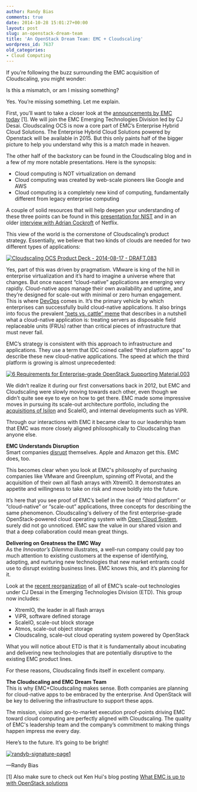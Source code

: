 ```yaml
---
author: Randy Bias
comments: true
date: 2014-10-28 15:01:27+00:00
layout: post
slug: an-openstack-dream-team
title: 'An OpenStack Dream Team: EMC + Cloudscaling'
wordpress_id: 7637
old_categories:
- Cloud Computing
---
```


If you’re following the buzz surrounding the EMC acquisition of Cloudscaling, you might wonder:

Is this a mismatch, or am I missing something?
> 


Yes. You’re missing something. Let me explain.

First, you’ll want to take a closer look at the [announcements by EMC today](http://www.emc.com/about/news/press/2014/20141028-02.htm) [1]. We will join the EMC Emerging Technologies Division led by CJ Desai. Cloudscaling OCS is now a core part of EMC’s Enterprise Hybrid Cloud Solutions. The Enterprise Hybrid Cloud Solutions powered by Openstack will be available in 2015. But this only paints half of the bigger picture to help you understand why this is a match made in heaven.

The other half of the backstory can be found in the Cloudscaling blog and in a few of my more notable presentations. Here is the synopsis:

  * Cloud computing is NOT virtualization on demand
  * Cloud computing was created by web-scale pioneers like Google and AWS
  * Cloud computing is a completely new kind of computing, fundamentally different from legacy enterprise computing

A couple of solid resources that will help deepen your understanding of these three points can be found in this [presentation for NIST](http://www.slideshare.net/randybias/clouds-openness-and-it-patterns-for-nist) and in an older [interview with Adrian Cockroft](http://www.cloudscaling.com/blog/cloud-computing/cloud-innovators-netflix-strategy-reflects-google-philosophy/) of Netflix.

This view of the world is the cornerstone of Cloudscaling’s product strategy. Essentially, we believe that two kinds of clouds are needed for two different types of applications:

[![Cloudscaling OCS Product Deck - 2014-08-17 - DRAFT.083](http://www.cloudscaling.com/wp-content/uploads/2014/10/Cloudscaling-OCS-Product-Deck-2014-08-17-DRAFT.083.jpg)](http://www.cloudscaling.com/wp-content/uploads/2014/10/Cloudscaling-OCS-Product-Deck-2014-08-17-DRAFT.083.jpg)

Yes, part of this was driven by pragmatism. VMware is king of the hill in enterprise virtualization and it’s hard to imagine a universe where that changes. But once nascent “cloud-native” applications are emerging very rapidly. Cloud-native apps manage their own availability and uptime, and they’re designed for scale-out with minimal or zero human engagement. This is where [DevOps](http://en.wikipedia.org/wiki/DevOps) comes in. It’s the primary vehicle by which enterprises can successfully build cloud-native applications. It also brings into focus the prevalent [“pets vs. cattle” meme](http://www.cloudscaling.com/blog/cloud-computing/pets-vs-cattle-the-elastic-cloud-story/) that describes in a nutshell what a cloud-native application is: treating servers as disposable field replaceable units (FRUs) rather than critical pieces of infrastructure that must never fail.

EMC’s strategy is consistent with this approach to infrastructure and applications. They use a term that IDC coined called “third platform apps” to describe these new cloud-native applications. The speed at which the third platform is growing is almost unprecedented:

[![6 Requirements for Enterprise-grade OpenStack Supporting Material.003](http://www.cloudscaling.com/wp-content/uploads/2014/10/6-Requirements-for-Enterprise-grade-OpenStack-Supporting-Material.003.jpg)](http://www.cloudscaling.com/wp-content/uploads/2014/10/6-Requirements-for-Enterprise-grade-OpenStack-Supporting-Material.003.jpg)

We didn’t realize it during our first conversations back in 2012, but EMC and Cloudscaling were slowly moving towards each other, even though we didn’t quite see eye to eye on how to get there. EMC made some impressive moves in pursuing its scale-out architecture portfolio, including the [acquisitions of Isilon](http://www.emc.com/about/news/press/2010/20101115-01.htm) and ScaleIO, and internal developments such as ViPR.

Through our interactions with EMC it became clear to our leadership team that EMC was more closely aligned philosophically to Cloudscaling than anyone else.

**EMC Understands Disruption**  
Smart companies [disrupt](https://en.wikipedia.org/wiki/The_Innovator's_Dilemma) themselves. Apple and Amazon get this. EMC does, too.

This becomes clear when you look at EMC's philosophy of purchasing companies like VMware and Greenplum, spinning off Pivotal, and the acquisition of their own all flash arrays with XtremIO. It demonstrates an appetite and willingness to take on risk and move boldly into the future.

It’s here that you see proof of EMC’s belief in the rise of “third platform” or “cloud-native” or “scale-out” applications, three concepts for describing the same phenomenon. Cloudscaling's delivery of the first enterprise-grade OpenStack-powered cloud operating system with [Open Cloud System](http://www.cloudscaling.com/products/ocs-system-overview/), surely did not go unnoticed. EMC saw the value in our shared vision and that a deep collaboration could mean great things.

**Delivering on Greatness the EMC Way**  
As the _Innovator’s Dilemma_ illustrates, a well-run company could pay too much attention to existing customers at the expense of identifying, adopting, and nurturing new technologies that new market entrants could use to disrupt existing business lines. EMC knows this, and it’s planning for it.

Look at the [recent reorganization](http://www.channelregister.co.uk/2014/10/15/core_divisional_duo_at_emc/) of all of EMC’s scale-out technologies under CJ Desai in the Emerging Technologies Division (ETD). This group now includes:

  * XtremIO, the leader in all flash arrays
  * ViPR, software defined storage
  * ScaleIO, scale-out block storage
  * Atmos, scale-out object storage
  * Cloudscaling, scale-out cloud operating system powered by OpenStack

What you will notice about ETD is that it is fundamentally about incubating and delivering new technologies that are potentially disruptive to the existing EMC product lines.

For these reasons, Cloudscaling finds itself in excellent company.

**The Cloudscaling and EMC Dream Team**  
This is why EMC+Cloudscaling makes sense. Both companies are planning for cloud-native apps to be embraced by the enterprise. And OpenStack will be key to delivering the infrastructure to support these apps.

The mission, vision and go-to-market execution proof-points driving EMC toward cloud computing are perfectly aligned with Cloudscaling. The quality of EMC's leadership team and the company’s commitment to making things happen impress me every day.

Here’s to the future. It’s going to be bright!

[![randyb-signature-page1](http://www.cloudscaling.com/wp-content/uploads/2014/10/randyb-signature-page11.gif)](http://www.cloudscaling.com/wp-content/uploads/2014/10/randyb-signature-page11.gif)

—Randy Bias

[1] Also make sure to check out Ken Hui's blog posting [What EMC is up to with OpenStack solutions](http://cloudarchitectmusings.com/2014/10/28/what-emc-is-up-to-with-openstack-solutions/)
